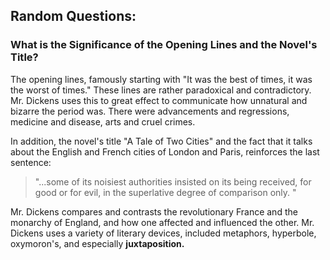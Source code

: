 ## Random Questions:

### What is the Significance of the Opening Lines and the Novel's Title?

The opening lines, famously starting with "It was the best of times, it was the worst of times." These lines are rather paradoxical and contradictory. Mr. Dickens uses this to great effect to communicate how unnatural and bizarre the period was. There were advancements and regressions, medicine and disease, arts and cruel crimes.

In addition, the novel's title "A Tale of Two Cities" and the fact that it talks about the English and French cities of London and Paris, reinforces the last sentence:
> "...some of its noisiest authorities insisted on its being received, for good or for evil, in the superlative degree of comparison only. "

Mr. Dickens compares and contrasts the revolutionary France and the monarchy of England, and how one affected and influenced the other.
Mr. Dickens uses a variety of literary devices, included metaphors, hyperbole, oxymoron's, and especially **juxtaposition.** 